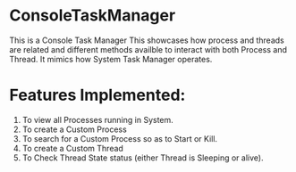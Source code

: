 # ConsoleTaskManager

This is a Console Task Manager
This showcases how process and threads are related and different methods availble to interact with both Process and Thread. It mimics how System Task Manager operates.
 
Features Implemented:
=======================
1. To view all Processes running in System.
2. To create a Custom Process
3. To search for a Custom Process so as to Start or Kill.
4. To create a Custom Thread
5. To Check Thread State status (either Thread is Sleeping or alive).
